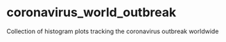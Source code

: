 # coronavirus_world_outbreak
Collection of histogram plots tracking the coronavirus outbreak worldwide
